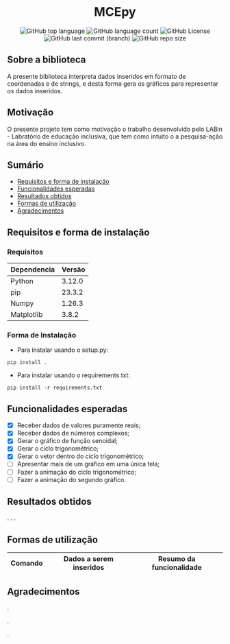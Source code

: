 <div align="center">
<h1>MCEpy</h1>

![GitHub top language](https://img.shields.io/github/languages/top/MauricioPaivadaSilva/CE-Complex) ![GitHub language count](https://img.shields.io/github/languages/count/MauricioPaivadaSilva/CE-Complex) ![GitHub License](https://img.shields.io/github/license/MauricioPaivadaSilva/CE-Complex) ![GitHub last commit (branch)](https://img.shields.io/github/last-commit/MauricioPaivadaSilva/CE-Complex/main) ![GitHub repo size](https://img.shields.io/github/repo-size/MauricioPaivadaSilva/CE-Complex)

</div>

## Sobre a biblioteca
A presente biblioteca interpreta dados inseridos em formato de coordenadas e de strings, e desta forma gera os gráficos para representar os dados inseridos.

## Motivação

O presente projeto tem como motivação o trabalho desenvolvido pelo LABin - Labratório de educação inclusiva, que tem como intuito o a pesquisa-ação na área do ensino inclusivo.

## Sumário
* [Requisitos e forma de instalação](#requisitos-e-forma-de-instalação)
* [Funcionalidades esperadas](#funcionalidades-esperadas)
* [Resultados obtidos](#resultados-obtidos)
* [Formas de utilização](#formas-de-utilização)
* [Agradecimentos](#agradecimentos)
## Requisitos e forma de instalação


### Requisitos
<div align="center">

|Dependencia | Versão|
|---|---|
|Python | 3.12.0|
|pip | 23.3.2|
|Numpy | 1.26.3|
|Matplotlib | 3.8.2|

</div>

### Forma de Instalação

* Para instalar usando o setup.py: 

`pip install .`

* Para instalar usando o requirements.txt:

`pip install -r requirements.txt`

## Funcionalidades esperadas

- [x] Receber dados de valores puramente reais;
- [x] Receber dados de números complexos;
- [x] Gerar o gráfico de função senoidal;
- [x] Gerar o ciclo trigonométrico;
- [x] Gerar o vetor dentro do ciclo trigonométrico;
- [ ] Apresentar mais de um gráfico em uma única tela;
- [ ] Fazer a animação do ciclo trigonométrico;
- [ ] Fazer a animação do segundo gráfico.

## Resultados obtidos
. . . 

## Formas de utilização
<div align="center">

|Comando | Dados a serem inseridos | Resumo da funcionalidade|
|---|---|---|

</div>

## Agradecimentos
.

.

.